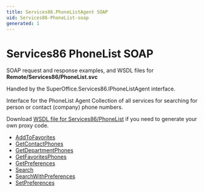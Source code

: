 ```yaml
---
title: Services86.PhoneListAgent SOAP
uid: Services86-PhoneList-soap
generated: 1
---
```


# Services86 PhoneList SOAP

SOAP request and response examples, and WSDL files for **Remote/Services86/PhoneList.svc**

Handled by the <see cref="T:SuperOffice.Services86.IPhoneListAgent">SuperOffice.Services86.IPhoneListAgent</see> interface.

Interface for the PhoneList Agent
Collection of all services for searching for person or contact (company) phone numbers.

Download [WSDL file for Services86/PhoneList](../Services86-PhoneList.md) if you need to generate your own proxy code.

* [AddToFavorites](AddToFavorites.md)
* [GetContactPhones](GetContactPhones.md)
* [GetDepartmentPhones](GetDepartmentPhones.md)
* [GetFavoritesPhones](GetFavoritesPhones.md)
* [GetPreferences](GetPreferences.md)
* [Search](Search.md)
* [SearchWithPreferences](SearchWithPreferences.md)
* [SetPreferences](SetPreferences.md)

